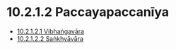 

# 10.2.1.2 Paccayapaccanīya

* [10.2.1.2.1 Vibhaṅgavāra](10.2.1.2/10.2.1.2.1.md)
* [10.2.1.2.2 Saṅkhyāvāra](10.2.1.2/10.2.1.2.2.md)



